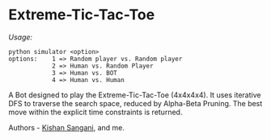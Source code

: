 # Extreme-Tic-Tac-Toe

*Usage:*
```
python simulator <option>
options:    1 => Random player vs. Random player
            2 => Human vs. Random Player
            3 => Human vs. BOT
            4 => Human vs. Human
```

A Bot designed to play the Extreme-Tic-Tac-Toe (4x4x4x4). It uses iterative DFS to traverse the search space, reduced by Alpha-Beta Pruning. The best move within the explicit time constraints is returned.

Authors - [Kishan Sangani](https://github.com/kishan-98), and me.